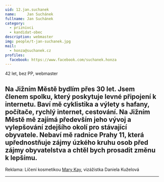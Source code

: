 ```yaml
---
uid: 12.jan.suchanek
name:     Jan Suchánek
fullname: Jan Suchánek
category:
  - priznivci
  - kandidat-obec
description: webmaster
img: people/t-jan-suchanek.jpg
mail:
  - honza@suchanek.cz
profiles:
  facebook: https://www.facebook.com/suchanek.honza
---
```


42 let, bez PP, webmaster

Na Jižním Městě bydlím přes 30 let. Jsem členem spolku, který poskytuje levné připojení k internetu. Baví mě cyklistika a výlety s hafany, počítače, rychlý internet, cestování. Na Jižním Městě mě zajímá především jeho vývoj a vylepšování zdejšího okolí pro stávající obyvatele. Nebaví mě radnice Prahy 11, která upřednostňuje zájmy úzkého kruhu osob před zájmy obyvatelstva a chtěl bych prosadit změnu k lepšímu.
---


Reklama: Líčení kosmetikou <a href="mailto:Daniela01@seznam.cz">Mary Kay</a>, vizážistka Daniela Kuželová 

---